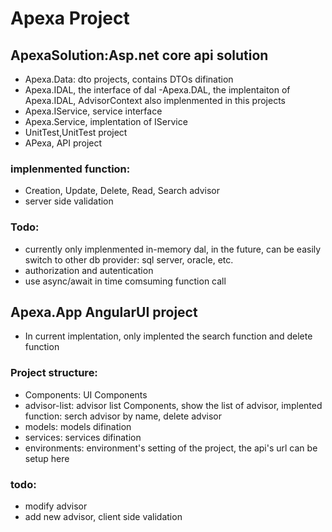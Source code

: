 # Apexa Project
## ApexaSolution:Asp.net core api solution
- Apexa.Data: dto projects, contains DTOs difination
- Apexa.IDAL, the interface of dal
-Apexa.DAL, the implentaiton of Apexa.IDAL, AdvisorContext also implenmented in this projects
- Apexa.IService, service interface
- Apexa.Service, implentation of IService
- UnitTest,UnitTest project
- APexa, API project
### implenmented function:
- Creation, Update, Delete, Read, Search advisor
- server side validation
### Todo: 
- currently only implenmented in-memory dal, in the future, can be easily switch to other db provider: sql server, oracle, etc.
- authorization and autentication
- use async/await in time comsuming function call
## Apexa.App AngularUI project
- In current implentation, only implented the search function and delete function
### Project structure:
- Components: UI Components
- advisor-list: advisor list Components, show the list of advisor, implented function: serch advisor by name, delete advisor
- models: models difination
- services: services difination
- environments: environment's setting of the project, the api's url can be setup here
### todo: 
- modify advisor
- add new advisor, client side validation
            
